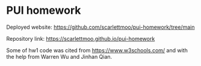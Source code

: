 # PUI homework

Deployed website: https://github.com/scarlettmoo/pui-homework/tree/main

Repository link: https://scarlettmoo.github.io/pui-homework

Some of hw1 code was cited from https://www.w3schools.com/ and with the help from Warren Wu and Jinhan Qian. 

